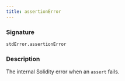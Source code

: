 ```yaml
---
title: assertionError
---
```


### Signature

```solidity
stdError.assertionError
```

### Description

The internal Solidity error when an `assert` fails.

